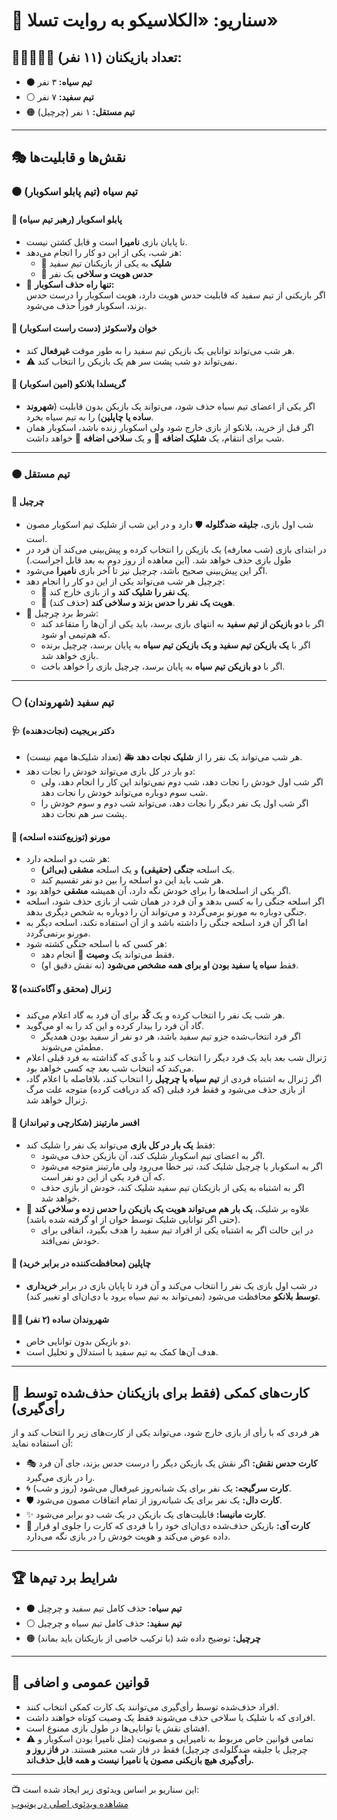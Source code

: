 # 🎲 سناریو: «الکلاسیکو به روایت تسلا»

## 🧑🏻‍🤝‍🧑🏻 تعداد بازیکنان (۱۱ نفر):

- ⚫️ **تیم سیاه:** ۳ نفر
- ⚪️ **تیم سفید:** ۷ نفر
- 🟠 **تیم مستقل:** ۱ نفر (چرچیل)

---

## 🎭 نقش‌ها و قابلیت‌ها

### ⚫️ تیم سیاه (تیم پابلو اسکوبار)

#### 🔹 پابلو اسکوبار (رهبر تیم سیاه)
- تا پایان بازی **نامیرا** است و قابل کشتن نیست.
- هر شب، یکی از این دو کار را انجام می‌دهد:
    - 🔫 **شلیک** به یکی از بازیکنان تیم سفید
    - 🔪 **حدس هویت و سلاخی** یک نفر
- 🚨 **تنها راه حذف اسکوبار:**  
  اگر بازیکنی از تیم سفید که قابلیت حدس هویت دارد، هویت اسکوبار را درست حدس بزند، اسکوبار فوراً حذف می‌شود.

#### 🔹 خوان ولاسکوئز (دست راست اسکوبار)
- هر شب می‌تواند توانایی یک بازیکن تیم سفید را به طور موقت **غیرفعال** کند.
- ⚠️ نمی‌تواند دو شب پشت سر هم یک بازیکن را انتخاب کند.

#### 🔹 گریسلدا بلانکو (امین اسکوبار)
- اگر یکی از اعضای تیم سیاه حذف شود، می‌تواند یک بازیکن بدون قابلیت (**شهروند ساده یا چاپلین**) را به تیم سیاه بخرد.
- اگر قبل از خرید، بلانکو از بازی خارج شود ولی اسکوبار زنده باشد، اسکوبار همان شب برای انتقام، یک **شلیک اضافه** 🔫 و یک **سلاخی اضافه** 🔪 خواهد داشت.

---

### 🟠 تیم مستقل

#### 🔸 چرچیل
- شب اول بازی، **جلیقه ضدگلوله** 🛡️ دارد و در این شب از شلیک تیم اسکوبار مصون است.
- در ابتدای بازی (شب معارفه) یک بازیکن را انتخاب کرده و پیش‌بینی می‌کند آن فرد در طول بازی حذف خواهد شد. (این معاهده از روز دوم به بعد قابل اجراست.)
- اگر این پیش‌بینی صحیح باشد، چرچیل نیز تا آخر بازی **نامیرا** می‌شود.
- چرچیل هر شب می‌تواند یکی از این دو کار را انجام دهد:
    - 🔫 **یک نفر را شلیک کند** و از بازی خارج کند.
    - 🔪 **هویت یک نفر را حدس بزند و سلاخی کند** (حذف کند).
- 🎯 شرط برد چرچیل:
    - اگر با **دو بازیکن از تیم سفید** به انتهای بازی برسد، باید یکی از آن‌ها را متقاعد کند که هم‌تیمی او شود.
    - اگر با **یک بازیکن تیم سفید و یک بازیکن تیم سیاه** به پایان برسد، چرچیل برنده بازی خواهد شد.
    - اگر با **دو بازیکن تیم سیاه** به پایان برسد، چرچیل بازی را خواهد باخت.

---

### ⚪️ تیم سفید (شهروندان)

#### 🩺 دکتر بریجیت (نجات‌دهنده)
- هر شب می‌تواند یک نفر را از **شلیک نجات دهد** 🚑 (تعداد شلیک‌ها مهم نیست).
- دو بار در کل بازی می‌تواند خودش را نجات دهد:
    - اگر شب اول خودش را نجات دهد، شب دوم نمی‌تواند این کار را انجام دهد، ولی شب سوم دوباره می‌تواند خودش را نجات دهد.
    - اگر شب اول یک نفر دیگر را نجات دهد، می‌تواند شب دوم و سوم خودش را پشت سر هم نجات دهد.

#### 🔫 مورنو (توزیع‌کننده اسلحه)
- هر شب دو اسلحه دارد:
    - یک اسلحه **جنگی (حقیقی)** و یک اسلحه **مشقی (بی‌اثر)**.
    - هر شب باید این دو اسلحه را بین دو نفر تقسیم کند.
- اگر یکی از اسلحه‌ها را برای خودش نگه دارد، آن همیشه **مشقی** خواهد بود.
- اگر اسلحه جنگی را به کسی بدهد و آن فرد در همان شب از بازی حذف شود، اسلحه جنگی دوباره به مورنو برمی‌گردد و می‌تواند آن را دوباره به شخص دیگری بدهد.
- اما اگر آن فرد اسلحه جنگی را داشته باشد و از آن استفاده نکند، اسلحه دیگر به مورنو برنمی‌گردد.
- هر کسی که با اسلحه جنگی کشته شود:
    - فقط می‌تواند یک **وصیت** 📝 انجام دهد.
    - فقط **سیاه یا سفید بودن او برای همه مشخص می‌شود** (نه نقش دقیق او).

#### 🎖️ ژنرال (محقق و آگاه‌کننده)
- هر شب یک نفر را انتخاب کرده و یک **کُد** برای آن فرد به گاد اعلام می‌کند.
- گاد آن فرد را بیدار کرده و این کد را به او می‌گوید.
    - اگر فرد انتخاب‌شده جزو تیم سفید باشد، هر دو نفر از سفید بودن همدیگر مطمئن می‌شوند.
- ژنرال شب بعد باید یک فرد دیگر را انتخاب کند و با کُدی که گذاشته به فرد قبلی اعلام می‌کند که انتخاب شب بعد چه کسی خواهد بود.
- اگر ژنرال به اشتباه فردی از **تیم سیاه یا چرچیل** را انتخاب کند، بلافاصله با اعلام گاد، از بازی حذف می‌شود و فقط فرد قبلی (که کد دریافت کرده) متوجه علت مرگ ژنرال خواهد شد.

#### 🎯 افسر مارتینز (شکارچی و تیرانداز)
- فقط **یک بار در کل بازی** می‌تواند یک نفر را شلیک کند:
    - اگر به اعضای تیم اسکوبار شلیک کند، آن بازیکن حذف می‌شود.
    - اگر به اسکوبار یا چرچیل شلیک کند، تیر خطا می‌رود ولی مارتینز متوجه می‌شود که آن فرد یکی از این دو نفر است.
    - اگر به اشتباه به یکی از بازیکنان تیم سفید شلیک کند، خودش از بازی حذف خواهد شد.
- علاوه بر شلیک، **یک بار هم می‌تواند هویت یک بازیکن را حدس زده و سلاخی کند** 🔪 (حتی اگر توانایی شلیک توسط خوان از او گرفته شده باشد).
    - در این حالت اگر به اشتباه یکی از افراد تیم سفید را هدف بگیرد، اتفاقی برای خودش نمی‌افتد.

#### 🎩 چاپلین (محافظت‌کننده در برابر خرید)
- در شب اول بازی یک نفر را انتخاب می‌کند و آن فرد تا پایان بازی در برابر **خریداری توسط بلانکو** محافظت می‌شود (نمی‌تواند به تیم سیاه برود یا دی‌ان‌ای او تغییر کند).

#### 👤👤 شهروندان ساده (۲ نفر)
- دو بازیکن بدون توانایی خاص.
- هدف آن‌ها کمک به تیم سفید با استدلال و تحلیل است.

---

## 🎴 کارت‌های کمکی (فقط برای بازیکنان حذف‌شده توسط رأی‌گیری)
هر فردی که با رأی از بازی خارج شود، می‌تواند یکی از کارت‌های زیر را انتخاب کند و از آن استفاده نماید:

- 🎭 **کارت حدس نقش:** اگر نقش یک بازیکن دیگر را درست حدس بزند، جای آن فرد را در بازی می‌گیرد.
- 🌀 **کارت سرگیجه:** یک نفر برای یک شبانه‌روز غیرفعال می‌شود (روز و شب).
- 🛡️ **کارت دال:** یک نفر برای یک شبانه‌روز از تمام اتفاقات مصون می‌شود.
- ✨ **کارت مانیسا:** قابلیت‌های یک بازیکن در یک شب دو برابر می‌شود.
- 🔄 **کارت آی:** بازیکن حذف‌شده دی‌ان‌ای خود را با فردی که کارت را جلوی او قرار داده عوض می‌کند و هویت خودش را در بازی نگه می‌دارد.

---

## 🏆 شرایط برد تیم‌ها
- ⚫️ **تیم سیاه:** حذف کامل تیم سفید و چرچیل
- ⚪️ **تیم سفید:** حذف کامل تیم سیاه و چرچیل
- 🟠 **چرچیل:** توضیح داده شد (با ترکیب خاصی از بازیکنان باید بماند)

---

## 📜 قوانین عمومی و اضافی
- افراد حذف‌شده توسط رأی‌گیری می‌توانند یک کارت کمکی انتخاب کنند.
- افرادی که با شلیک یا سلاخی حذف می‌شوند فقط یک وصیت کوتاه خواهند داشت.
- افشای نقش یا توانایی‌ها در طول بازی ممنوع است.
- ⚠️ تمامی قوانین خاص مربوط به نامیرایی و مصونیت (مثل نامیرا بودن اسکوبار و چرچیل یا جلیقه ضدگلوله‌ی چرچیل) فقط در فاز شب معتبر هستند. **در فاز روز و رأی‌گیری هیچ بازیکنی مصون یا نامیرا نیست و همه قابل حذف‌اند.**

---

📺 این سناریو بر اساس ویدئوی زیر ایجاد شده است:  
[مشاهده ویدئوی اصلی در یوتیوب](https://www.youtube.com/watch?v=7HFYGsqo5GQ&t=366s)